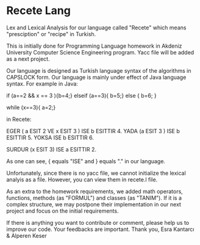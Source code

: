 # Recete Lang
Lex and Lexical Analysis for our language called "Recete" which means "presciption" or "recipe" in Turkish. 

This is initially done for Programming Language homework in Akdeniz University Computer Science Engineering program. Yacc file will be added as a next project.

Our language is designed as Turkish language syntax of the algorithms in CAPSLOCK form. Our language is mainly under effect of Java language syntax.
For example in Java:

if (a==2 && x == 3 ){b=4;}
elseif (a==3){ b=5;}
else { b=6; }

while (x==3){
      a=2;}
      
in Recete:

EGER ( a ESIT 2 VE x ESIT 3 ) ISE b ESITTIR 4.
YADA (a ESIT 3 ) ISE b ESITTIR 5.
YOKSA ISE b ESITTIR 6.


SURDUR (x ESIT 3) ISE
      a ESITTIR 2.

As one can see, { equals "ISE" and } equals "." in our language. 

Unfortunately, since there is no yacc file, we cannot initialize the lexical analyis as a file. However, you can view them in recete.l file. 

As an extra to the homework requirements, we added math operators, functions, methods (as "FORMUL") and classes (as "TANIM"). If it is a complex structure, we may postpone their implementation in our next project and focus on the initial requirements. 

If there is anything you want to contribute or comment, please help us to improve our code. Your feedbacks are important.
Thank you,
Esra Kantarcı & Alperen Keser
